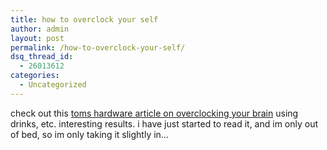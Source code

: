 ```yaml
---
title: how to overclock your self
author: admin
layout: post
permalink: /how-to-overclock-your-self/
dsq_thread_id:
  - 26013612
categories:
  - Uncategorized
---
```

check out this [toms hardware article on overclocking your brain][1] using drinks, etc. interesting results. i have just started to read it, and im only out of bed, so im only taking it slightly in&#8230;

 [1]: http://www.tomshardware.com/column/200508271/index.html